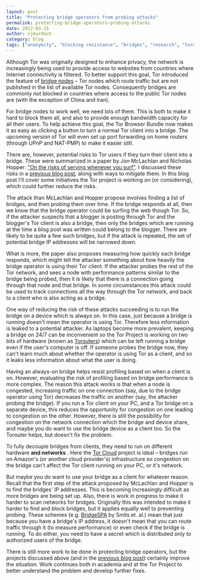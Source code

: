 ```yaml
---
layout: post
title: "Protecting bridge operators from probing attacks"
permalink: protecting-bridge-operators-probing-attacks
date: 2012-03-15
author: sjmurdoch
category: blog
tags: ["anonymity", "blocking resistance", "bridges", "research", "torouter"]
---
```


Although Tor was originally designed to enhance privacy, the network is increasingly being used to provide access to websites from countries where Internet connectivity is filtered. To better support this goal, Tor introduced the feature of [bridge nodes](https://www.torproject.org/docs/bridges) – Tor nodes which route traffic but are not published in the list of available Tor nodes. Consequently bridges are commonly not blocked in countries where access to the public Tor nodes are (with the exception of China and Iran).

For bridge nodes to work well, we need lots of them. This is both to make it hard to block them all, and also to provide enough bandwidth capacity for all their users. To help achieve this goal, the Tor Browser Bundle now makes it as easy as clicking a button to turn a normal Tor client into a bridge. The upcoming version of Tor will even set up port forwarding on home routers (through UPnP and NAT-PMP) to make it easier still.

There are, however, potential risks to Tor users if they turn their client into a bridge. These were summarized in a paper by Jon McLachlan and Nicholas Hopper: ["On the risks of serving whenever you surf"](http://www-users.cs.umn.edu/~hopper/surf_and_serve.pdf). I discussed these risks in a [previous blog post](https://blog.torproject.org/blog/risks-serving-whenever-you-surf), along with ways to mitigate them. In this blog post I'll cover some initiatives the Tor project is working on (or considering), which could further reduce the risks.

The attack than McLachlan and Hopper propose involves finding a list of bridges, and then probing them over time. If the bridge responds at all, then we know that the bridge operator could be surfing the web though Tor. So, if the attacker suspects that a blogger is posting through Tor and the blogger's Tor client is also a bridge, then only the bridges which are running at the time a blog post was written could belong to the blogger. There are likely to be quite a few such bridges, but if the attack is repeated, the set of potential bridge IP addresses will be narrowed down.

What is more, the paper also proposes measuring how quickly each bridge responds, which might tell the attacker something about how heavily the bridge operator is using their Tor client. If the attacker probes the rest of the Tor network, and sees a node with performance patterns similar to the bridge being probed, then it is likely that there is a connection going through that node and that bridge. In some circumstances this attack could be used to track connections all the way through the Tor network, and back to a client who is also acting as a bridge.

One way of reducing the risk of these attacks succeeding is to run the bridge on a device which is always on. In this case, just because a bridge is running doesn't mean the operator is using Tor. Therefore less information is leaked to a potential attacker. As laptops become more prevalent, keeping a bridge on 24/7 can be inconvenient so the Tor Project is working on two bits of hardware (known as [Torouters](https://trac.torproject.org/projects/tor/wiki/doc/Torouter)) which can be left running a bridge even if the user's computer is off. If someone probes the bridge now, they can't learn much about whether the operator is using Tor as a client, and so it leaks less information about what the user is doing.

Having an always-on bridge helps resist profiling based on when a client is on. However, evaluating the risk of profiling based on bridge performance is more complex. The reason this attack works is that when a node is congested, increasing traffic on one connection (say, due to the bridge operator using Tor) decreases the traffic on another (say, the attacker probing the bridge). If you run a Tor client on your PC, and a Tor bridge on a separate device, this reduces the opportunity for congestion on one leading to congestion on the other. However, there is still the possibility for congestion on the network connection which the bridge and device share, and maybe you do want to use the bridge device as a client too. So the Torouter helps, but doesn't fix the problem.

To fully decouple bridges from clients, they need to run on different hardware **and networks** . Here the [Tor Cloud](https://cloud.torproject.org/) project is ideal – bridges run on Amazon's (or another cloud provider's) infrastructure so congestion on the bridge can't affect the Tor client running on your PC, or it's network.

But maybe you do want to use your bridge as a client for whatever reason. Recall that the first step of the attack proposed by McLachlan and Hopper is to find the bridges' IP addresses. This is becoming increasingly difficult as more bridges are being set up. Also, there is work in progress to make it harder to scan networks for bridges. Originally this was intended to make it harder to find and block bridges, but it applies equally well to preventing probing. These schemes (e.g. [BridgeSPA](http://www.cypherpunks.ca/~iang/pubs/bridgespa-wpes.pdf) by Smits et. al.) mean that just because you have a bridge's IP address, it doesn't mean that you can route traffic through it (to measure performance) or even check if the bridge is running. To do either, you need to have a secret which is distributed only to authorized users of the bridge.

There is still more work to be done in protecting bridge operators, but the projects discussed above (and in the [previous blog post](https://blog.torproject.org/blog/risks-serving-whenever-you-surf)) certainly improve the situation. Work continues both in academia and at the Tor Project to better understand the problem and develop further fixes.

